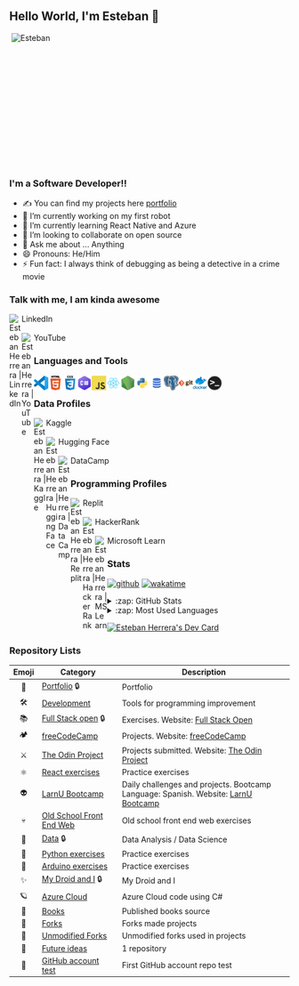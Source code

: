 ## Hello World, I'm Esteban 👋

 <img align="right" alt="Esteban" src="https://github.com/estebanways/estebanways/blob/main/code.jpg?raw=true" width="500" height="260" />

### I'm a Software Developer!!
- ✍ You can find my projects here [portfolio]
- 🔭 I’m currently working on my first robot
- 🌱 I’m currently learning React Native and Azure
- 👯 I’m looking to collaborate on open source
- 💬 Ask me about ... Anything
- 😄 Pronouns: He/Him
- ⚡ Fun fact: I always think of debugging as being a detective in a crime movie

### Talk with me, I am kinda awesome

[<img align="left" alt="Esteban Herrera | LinkedIn" width="22px" src="https://cdn.jsdelivr.net/gh/Readme-Workflows/Readme-Icons@main/icons/octicons/PullRequestOpened.svg" />][linkedin] LinkedIn<br /><br />
[<img align="left" alt="Esteban Herrera | YouTube" width="22px" src="https://cdn.jsdelivr.net/gh/Readme-Workflows/Readme-Icons@main/icons/octicons/PullRequestMerged.svg" />][youtube] YouTube

### Languages and Tools

[<img align="left" alt="Visual Studio Code" width="26px" src="https://raw.githubusercontent.com/github/explore/80688e429a7d4ef2fca1e82350fe8e3517d3494d/topics/visual-studio-code/visual-studio-code.png" />][vscode]
[<img align="left" alt="HTML5" width="26px" src="https://raw.githubusercontent.com/github/explore/80688e429a7d4ef2fca1e82350fe8e3517d3494d/topics/html/html.png" />][html]
[<img align="left" alt="CSS3" width="26px" src="https://raw.githubusercontent.com/github/explore/80688e429a7d4ef2fca1e82350fe8e3517d3494d/topics/css/css.png" />][css]
[<img align="left" alt="CSharp" width="26px" src="https://raw.githubusercontent.com/github/explore/80688e429a7d4ef2fca1e82350fe8e3517d3494d/topics/csharp/csharp.png" />][csharp]
[<img align="left" alt="JavaScript" width="26px" src="https://raw.githubusercontent.com/github/explore/80688e429a7d4ef2fca1e82350fe8e3517d3494d/topics/javascript/javascript.png" />][js]
[<img align="left" alt="React" width="26px" src="https://raw.githubusercontent.com/github/explore/80688e429a7d4ef2fca1e82350fe8e3517d3494d/topics/react/react.png" />][react]
[<img align="left" alt="Node.js" width="26px" src="https://raw.githubusercontent.com/github/explore/80688e429a7d4ef2fca1e82350fe8e3517d3494d/topics/nodejs/nodejs.png" />][portfolio]
[<img align="left" alt="python" width="26px" src="https://raw.githubusercontent.com/github/explore/80688e429a7d4ef2fca1e82350fe8e3517d3494d/topics/python/python.png" />][python]
[<img align="left" alt="SQL" width="26px" src="https://raw.githubusercontent.com/github/explore/80688e429a7d4ef2fca1e82350fe8e3517d3494d/topics/sql/sql.png" />][mysql]
[<img align="left" alt="postgreSQL" width="26px" src="https://raw.githubusercontent.com/github/explore/80688e429a7d4ef2fca1e82350fe8e3517d3494d/topics/postgresql/postgresql.png" />][postgresql]
[<img align="left" alt="Git" width="26px" src="https://raw.githubusercontent.com/github/explore/80688e429a7d4ef2fca1e82350fe8e3517d3494d/topics/git/git.png" />][git]
[<img align="left" alt="Docker" width="26px" src="https://raw.githubusercontent.com/github/explore/80688e429a7d4ef2fca1e82350fe8e3517d3494d/topics/docker/docker.png" />][docker]
[<img align="left" alt="Terminal" width="26px" src="https://raw.githubusercontent.com/github/explore/80688e429a7d4ef2fca1e82350fe8e3517d3494d/topics/terminal/terminal.png" />][terminal]

<br />

### Data Profiles

[<img align="left" alt="Esteban Herrera | Kaggle" width="22px" src="https://cdn.jsdelivr.net/gh/Readme-Workflows/Readme-Icons@main/icons/octicons/PullRequestClosed.svg" />][kaggle] Kaggle<br /><br />
[<img align="left" alt="Esteban Herrera | Hugging Face" width="22px" src="https://cdn.jsdelivr.net/gh/Readme-Workflows/Readme-Icons@main/icons/octicons/PullRequestMerged.svg" />][hugging_face] Hugging Face<br /><br />
[<img align="left" alt="Esteban Herrera | DataCamp" width="22px" src="https://cdn.jsdelivr.net/gh/Readme-Workflows/Readme-Icons@main/icons/octicons/PullRequestOpened.svg" />][datacamp] DataCamp

### Programming Profiles

[<img align="left" alt="Esteban Herrera | Replit" width="22px" src="https://cdn.jsdelivr.net/gh/Readme-Workflows/Readme-Icons@main/icons/octicons/RequestedChanges.svg" />][replit] Replit<br /><br />
[<img align="left" alt="Esteban Herrera | HackerRank" width="22px" src="https://cdn.jsdelivr.net/gh/Readme-Workflows/Readme-Icons@main/icons/octicons/PullRequestMerged.svg" />][hackerrank] HackerRank<br /><br />
[<img align="left" alt="Esteban Herrera | MS Learn" width="22px" src="https://cdn.jsdelivr.net/gh/Readme-Workflows/Readme-Icons@main/icons/octicons/Release.svg" />][mslearn] Microsoft Learn

### Stats

[![github](https://img.shields.io/github/followers/estebanways?logo=github&style=plastic)](https://github.com/estebanways?tab=followers)
[![wakatime](https://wakatime.com/badge/user/d70cd538-e361-40fa-9945-20dbc9e0c077.svg)](https://wakatime.com/@d70cd538-e361-40fa-9945-20dbc9e0c077)

<details>
  <summary>:zap: GitHub Stats</summary>

  <img align="left" alt="Esteban's GitHub Stats" src="https://github-readme-stats.vercel.app/api?username=estebanways&show_icons=true&hide_border=true" />

</details>

<details>
  <summary>:zap: Most Used Languages</summary>

<img align="left" alt="Esteban's GitHub Top Languages" src="https://github-readme-stats.vercel.app/api/top-langs/?username=estebanways" />

</details>

 <a href="https://app.daily.dev/Estebanh"><img src="https://api.daily.dev/devcards/f3ab9a413d6c4d36bc48d34ef9995198.png?r=88x" width="400" alt="Esteban Herrera's Dev Card"/></a>

### Repository Lists

| Emoji | Category                   | Description                           |
| :---: | -------------------------- | ------------------------------------- |
| 📂️     | [Portfolio](https://github.com/stars/estebanways/lists/portfolio) 🔒️ | Portfolio |
| 🛠️     | [Development](https://github.com/stars/estebanways/lists/development) | Tools for programming improvement |
| 📚️     | [Full Stack open](https://github.com/stars/estebanways/lists/full-stack-open) 🔒️ | Exercises. Website: [Full Stack Open](https://fullstackopen.com) |
| 🏕️     | [freeCodeCamp](https://github.com/stars/estebanways/lists/freecodecamp) | Projects. Website: [freeCodeCamp](https://www.freecodecamp.org/) |
| ⚔️      | [The Odin Project](https://github.com/stars/estebanways/lists/the-odin-project) | Projects submitted. Website: [The Odin Project](https://www.theodinproject.com/) |
| ⚛️    | [React exercises](https://github.com/stars/estebanways/lists/react-exercises) | Practice exercises |
| 👽️    | [LarnU Bootcamp](https://github.com/stars/estebanways/lists/larnu-bootcamp) | Daily challenges and projects. Bootcamp Language: Spanish. Website: [LarnU Bootcamp](https://www.larnu.com/bootcamp) |
| 💀️     | [Old School Front End Web](https://github.com/stars/estebanways/lists/old-school-front-end-web) | Old school front end web exercises |
| 🔬️     | [Data](https://github.com/stars/estebanways/lists/data) 🔒️ | Data Analysis / Data Science |
| 🐍️     | [Python exercises](https://github.com/stars/estebanways/lists/python-exercises) | Practice exercises |
| 🤖     | [Arduino exercises](https://github.com/stars/estebanways/lists/arduino-exercises) | Practice exercises |
| ✨     | [My Droid and I](https://github.com/stars/estebanways/lists/my-droid-and-i) 🔒️ | My Droid and I |
| 🪐     | [Azure Cloud](https://github.com/stars/estebanways/lists/azure-cloud) | Azure Cloud code using C# |
| 📘️     | [Books](https://github.com/stars/estebanways/lists/books) | Published books source |
| 🔱️     | [Forks](https://github.com/stars/estebanways/lists/forks) | Forks made projects |
| 🔱️     | [Unmodified Forks](https://github.com/stars/estebanways/lists/unmodified-forks) | Unmodified forks used in projects |
| 🔮    | [Future ideas](https://github.com/stars/estebanways/lists/future-ideas) | 1 repository|
| 🐙️     | [GitHub account test](https://github.com/stars/estebanways/lists/github-account-test) | First GitHub account repo test |

[portfolio]: https://github.com/estebanways
[linkedin]: https://www.linkedin.com/in/alvaro-esteban-herrera55859580
[youtube]: https://www.youtube.com/channel/UCIoke0rOK8AFqTZJ4W-QqDg
[vscode]: https://github.com/estebanways/sword-vim
[html]: https://github.com/estebanways/newzappers
[css]: https://github.com/estebanways/google-homepage
[csharp]: https://academy.zenva.com/certificate/734527e97743
<!-- [js]: https://github.com/larnu-bootcamp/challenge_js -->
[js]: https://larnu-bootcamp.github.io/challenge_js/recursos-video/
[react]: https://github.com/estebanways/react_introduccion
<!--[nodejs]:-->
[python]: https://github.com/mydroidandi/commbase
[mysql]: https://github.com/estebanways/Linux-Enterprise-Sci-Fi-book/blob/main/x2/home/xcapncrunchx/mysql-email-db/mysql-email-db.sql
[postgresql]: https://github.com/estebanways/PostgreSQLDBQueryTool/blob/main/PostgreSQLDBQueryTool.ipynb
[git]: https://github.com/estebanways/git-commit-emoji-conventions
[docker]: https://github.com/estebanways/pandoras
[terminal]: https://github.com/estebanways/diy-linux-book
[replit]: https://replit.com/@alvaroestebanhe
[hackerrank]: https://www.hackerrank.com/profile/stv_herrera
[mslearn]: https://learn.microsoft.com/es-mx/users/estebanherrera/
[googledevs]: https://developers.google.com/profile/u/estebanherrera
[profile]:#talk-with-me-i-am-kinda-awesome
[kaggle]: https://www.kaggle.com/estebanherrerac
[hugging_face]: https://huggingface.co/aestebanh
[datacamp]: https://www.datacamp.com/portfolio/herrerae?view=true
